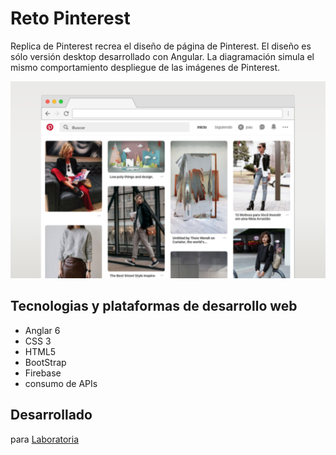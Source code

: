 # Reto Pinterest

Replica de Pinterest recrea el diseño de página de Pinterest. El diseño es sólo versión desktop desarrollado con Angular. La diagramación simula el mismo comportamiento despliegue de las imágenes de Pinterest.

![Pinterest](https://github.com/PaulaAraya/portafolio/blob/master/assets/img/Pinterest1.png?raw=true)

## Tecnologias y plataformas de desarrollo web
- Anglar 6
- CSS 3
- HTML5
- BootStrap
- Firebase
- consumo de APIs

## Desarrollado 
para [Laboratoria](https://www.laboratoria.la/)